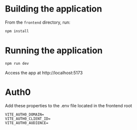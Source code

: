 # Building the application

From the `frontend` directory, run:

``` bash
npm install
```

# Running the application

``` bash
npm run dev
```
Access the app at http://localhost:5173


# Auth0

Add these properties to the .env file located in the frontend root

```
VITE_AUTH0_DOMAIN=
VITE_AUTH0_CLIENT_ID=
VITE_AUTH0_AUDIENCE=
```
